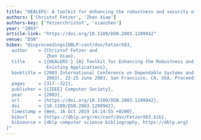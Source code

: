 ```yaml
---
title: "HEALERS: A toolkit for enhancing the robustness and security of existing applications"
authors: ['Christof Fetzer', 'Zhen Xiao']
authors-key: ['fetzerchristof', 'xiaozhen']
year: "2003"
article-link: "https://doi.org/10.1109/DSN.2003.1209942"
venue: "DSN"
bibex: "@inproceedings{DBLP:conf/dsn/FetzerX03,
  author    = {Christof Fetzer and
               Zhen Xiao},
  title     = {{HEALERS:} {A} Toolkit for Enhancing the Robustness and Security of
               Existing Applications},
  booktitle = {2003 International Conference on Dependable Systems and Networks {(DSN}
               2003), 22-25 June 2003, San Francisco, CA, USA, Proceedings},
  pages     = {317--322},
  publisher = {{IEEE} Computer Society},
  year      = {2003},
  url       = {https://doi.org/10.1109/DSN.2003.1209942},
  doi       = {10.1109/DSN.2003.1209942},
  timestamp = {Wed, 16 Oct 2019 14:14:55 +0200},
  biburl    = {https://dblp.org/rec/conf/dsn/FetzerX03.bib},
  bibsource = {dblp computer science bibliography, https://dblp.org}
}"
---
```

